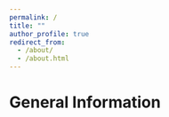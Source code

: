 ```yaml
---
permalink: /
title: ""
author_profile: true
redirect_from: 
  - /about/
  - /about.html
---
```


# General Information